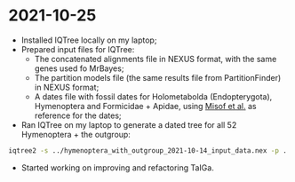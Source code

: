 # 2021-10-25

- Installed IQTree locally on my laptop;
- Prepared input files for IQTree:
	- The concatenated alignments file in NEXUS format, with the same genes used fo MrBayes;
	- The partition models file (the same results file from PartitionFinder) in NEXUS format;
	- A dates file with fossil dates for Holometabolda (Endopterygota), Hymenoptera and Formicidae + Apidae, using [Misof et al.](https://www.science.org/doi/10.1126/science.1257570?url_ver=Z39.88-2003&rfr_id=ori:rid:crossref.org&rfr_dat=cr_pub%20%200pubmed) as reference for the dates;
- Ran IQTree on my laptop to generate a dated tree for all 52 Hymenoptera + the outgroup:
```bash
iqtree2 -s ../hymenoptera_with_outgroup_2021-10-14_input_data.nex -p ../iqtree_hymenoptera_with_outgroup_partitions_2021-10-25.nex --date ../dates.txt --date-tip 0 -T AUTO --prefix hymenoptera_with_outgroup_iqtree_2021-10-25 -b 100 -o "Tcas"
```
- Started working on improving and refactoring TaIGa.